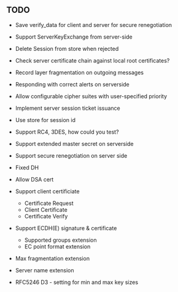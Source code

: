 ## TODO


- Save verify_data for client and server for secure renegotiation

- Support ServerKeyExchange from server-side

- Delete Session from store when rejected
- Check server certificate chain against local root certificates?
- Record layer fragmentation on outgoing messages
- Responding with correct alerts on serverside
- Allow configurable cipher suites with user-specified priority
- Implement server session ticket issuance 
- Use store for session id
- Support RC4, 3DES, how could you test?
- Support extended master secret on serverside
- Support secure renegotiation on server side
- Fixed DH
- Allow DSA cert
- Support client certificiate
    - Certificate Request
    - Client Certificate
    - Certificate Verify

- Support ECDH(E) signature & certificate
    - Supported groups extension
    - EC point format extension

- Max fragmentation extension
- Server name extension


- RFC5246 D3 - setting for min and max key sizes
